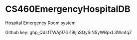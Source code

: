 # CS460EmergencyHospitalDB
Hospital Emergency Room system

Github key: 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

